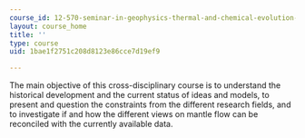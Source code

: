 ```yaml
---
course_id: 12-570-seminar-in-geophysics-thermal-and-chemical-evolution-of-the-earth-spring-2005
layout: course_home
title: ''
type: course
uid: 1bae1f2751c208d8123e86cce7d19ef9

---
```

The main objective of this cross-disciplinary course is to understand the historical development and the current status of ideas and models, to present and question the constraints from the different research fields, and to investigate if and how the different views on mantle flow can be reconciled with the currently available data.
